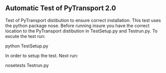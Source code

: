 ## Automatic Test of PyTransport 2.0

Test of PyTransport distibution to ensure correct installation. This test uses the python package nose.
Before running insure you have the correct location to the PyTransport distibution in TestSetup.py and Testrun.py.
To excute the test run:

python TestSetup.py

In order to setup the test. Next run:

nosetests Testrun.py
